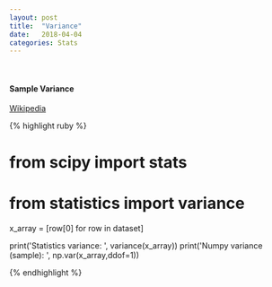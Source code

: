 ```yaml
---
layout: post
title:  "Variance"
date:   2018-04-04
categories: Stats
---
```

<br />
<h4>Sample Variance</h4>

<a href="https://en.wikipedia.org/wiki/Variance#Sample_variance">
Wikipedia
</a>

{% highlight ruby %}
# from scipy import stats
# from statistics import variance

x_array = [row[0] for row in dataset]

print('Statistics variance: ', variance(x_array))
print('Numpy variance (sample): ', np.var(x_array,ddof=1))

{% endhighlight %}
